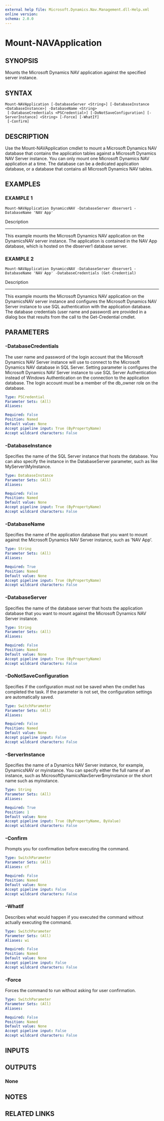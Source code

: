 ```yaml
---
external help file: Microsoft.Dynamics.Nav.Management.dll-Help.xml
online version: 
schema: 2.0.0
---
```


# Mount-NAVApplication

## SYNOPSIS
Mounts the Microsoft Dynamics NAV application against the specified server instance.

## SYNTAX

```
Mount-NAVApplication [-DatabaseServer <String>] [-DatabaseInstance <DatabaseInstance>] -DatabaseName <String>
 [-DatabaseCredentials <PSCredential>] [-DoNotSaveConfiguration] [-ServerInstance] <String> [-Force] [-WhatIf]
 [-Confirm]
```

## DESCRIPTION
Use the Mount-NAVApplication cmdlet to mount a Microsoft Dynamics NAV database that contains the application tables against a Microsoft Dynamics NAV Server instance.
You can only mount one Microsoft Dynamics NAV application at a time.
The database can be a dedicated application database, or a database that contains all Microsoft Dynamics NAV tables.

## EXAMPLES

### EXAMPLE 1
```
Mount-NAVApplication DynamicsNAV -DatabaseServer dbserver1 -DatabaseName 'NAV App'
```

Description

-----------

This example mounts the Microsoft Dynamics NAV application on the DynamicsNAV server instance.
The application is contained in the NAV App database, which is hosted on the dbserver1 database server.

### EXAMPLE 2
```
Mount-NAVApplication DynamicsNAV -DatabaseServer dbserver1 -DatabaseName 'NAV App' -DatabaseCredentials (Get-Credential)
```

Description

-----------

This example mounts the Microsoft Dynamics NAV application on the DynamicsNAV server instance and configures the Microsoft Dynamics NAV Server instance to use SQL authentication with the application database.
The database credentials (user name and password) are provided in a dialog box that results from the call to the Get-Credential cmdlet.

## PARAMETERS

### -DatabaseCredentials
The user name and password of the login account that the Microsoft Dynamics NAV Server instance will use to connect to the Microsoft Dynamics NAV database in SQL Server.
Setting parameter is configures the Microsoft Dynamics NAV Server instance to use SQL Server Authentication instead of Windows Authentication on the connection to the application database.
The login account must be a member of the db_owner role on the database.

```yaml
Type: PSCredential
Parameter Sets: (All)
Aliases: 

Required: False
Position: Named
Default value: None
Accept pipeline input: True (ByPropertyName)
Accept wildcard characters: False
```

### -DatabaseInstance
Specifies the name of the SQL Server instance that hosts the database.
You can also specify the instance in the DatabaseServer parameter, such as like MyServer\MyInstance.

```yaml
Type: DatabaseInstance
Parameter Sets: (All)
Aliases: 

Required: False
Position: Named
Default value: None
Accept pipeline input: True (ByPropertyName)
Accept wildcard characters: False
```

### -DatabaseName
Specifies the name of the application database that you want to mount against the Microsoft Dynamics NAV Server instance, such as 'NAV App'.

```yaml
Type: String
Parameter Sets: (All)
Aliases: 

Required: True
Position: Named
Default value: None
Accept pipeline input: True (ByPropertyName)
Accept wildcard characters: False
```

### -DatabaseServer
Specifies the name of the database server that hosts the application database that you want to mount against the Microsoft Dynamics NAV Server instance.

```yaml
Type: String
Parameter Sets: (All)
Aliases: 

Required: False
Position: Named
Default value: None
Accept pipeline input: True (ByPropertyName)
Accept wildcard characters: False
```

### -DoNotSaveConfiguration
Specifies if the configuration must not be saved when the cmdlet has completed the task.
If the parameter is not set, the configuration settings are automatically saved.

```yaml
Type: SwitchParameter
Parameter Sets: (All)
Aliases: 

Required: False
Position: Named
Default value: None
Accept pipeline input: False
Accept wildcard characters: False
```

### -ServerInstance
Specifies the name of a Dynamics NAV Server instance, for example, DynamicsNAV or myinstance.
You can specify either the full name of an instance, such as MicrosoftDynamicsNavServer$myinstance or the short name such as myinstance.

```yaml
Type: String
Parameter Sets: (All)
Aliases: 

Required: True
Position: 1
Default value: None
Accept pipeline input: True (ByPropertyName, ByValue)
Accept wildcard characters: False
```

### -Confirm
Prompts you for confirmation before executing the command.

```yaml
Type: SwitchParameter
Parameter Sets: (All)
Aliases: cf

Required: False
Position: Named
Default value: None
Accept pipeline input: False
Accept wildcard characters: False
```

### -WhatIf
Describes what would happen if you executed the command without actually executing the command.

```yaml
Type: SwitchParameter
Parameter Sets: (All)
Aliases: wi

Required: False
Position: Named
Default value: None
Accept pipeline input: False
Accept wildcard characters: False
```

### -Force
Forces the command to run without asking for user confirmation.

```yaml
Type: SwitchParameter
Parameter Sets: (All)
Aliases: 

Required: False
Position: Named
Default value: None
Accept pipeline input: False
Accept wildcard characters: False
```

## INPUTS

## OUTPUTS

### None

## NOTES
## RELATED LINKS

